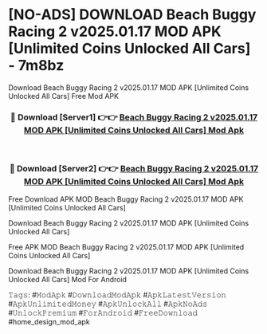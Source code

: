 # [NO-ADS] DOWNLOAD Beach Buggy Racing 2 v2025.01.17 MOD APK [Unlimited Coins Unlocked All Cars] - 7m8bz
Download Beach Buggy Racing 2 v2025.01.17 MOD APK [Unlimited Coins Unlocked All Cars] Free Mod APK

<div align="center">
<h3>🔴 Download [Server1] 👉👉 <a href="https://apk-comot.site?title=Beach_Buggy_Racing_2_v2025.01.17_MOD_APK_[Unlimited_Coins_Unlocked_All_Cars]">Beach Buggy Racing 2 v2025.01.17 MOD APK [Unlimited Coins Unlocked All Cars] Mod Apk</a></h3><br>

<h3>🔴 Download [Server2] 👉👉 <a href="https://apk-comot.site?title=Beach_Buggy_Racing_2_v2025.01.17_MOD_APK_[Unlimited_Coins_Unlocked_All_Cars]">Beach Buggy Racing 2 v2025.01.17 MOD APK [Unlimited Coins Unlocked All Cars] Mod Apk</a></h3>
</div>


Free Download APK MOD Beach Buggy Racing 2 v2025.01.17 MOD APK [Unlimited Coins Unlocked All Cars]

Download Beach Buggy Racing 2 v2025.01.17 MOD APK [Unlimited Coins Unlocked All Cars] 

Free APK MOD Beach Buggy Racing 2 v2025.01.17 MOD APK [Unlimited Coins Unlocked All Cars] 

Download Beach Buggy Racing 2 v2025.01.17 MOD APK [Unlimited Coins Unlocked All Cars] Mod For Android

𝚃𝚊𝚐𝚜: #𝙼𝚘𝚍𝙰𝚙𝚔 #𝙳𝚘𝚠𝚗𝚕𝚘𝚊𝚍𝙼𝚘𝚍𝙰𝚙𝚔 #𝙰𝚙𝚔𝙻𝚊𝚝𝚎𝚜𝚝𝚅𝚎𝚛𝚜𝚒𝚘𝚗 #𝙰𝚙𝚔𝚄𝚗𝚕𝚒𝚖𝚒𝚝𝚎𝚍𝙼𝚘𝚗𝚎𝚢 #𝙰𝚙𝚔𝚄𝚗𝚕𝚘𝚌𝚔𝙰𝚕𝚕 #𝙰𝚙𝚔𝙽𝚘𝙰𝚍𝚜 #𝚄𝚗𝚕𝚘𝚌𝚔𝙿𝚛𝚎𝚖𝚒𝚞𝚖 #𝙵𝚘𝚛𝙰𝚗𝚍𝚛𝚘𝚒𝚍 #𝙵𝚛𝚎𝚎𝙳𝚘𝚠𝚗𝚕𝚘𝚊𝚍 #home_design_mod_apk